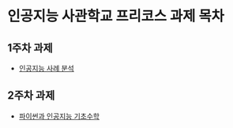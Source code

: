 # 인공지능 사관학교 프리코스 과제 목차

## 1주차 과제
 * [인공지능 사례 분석]()
## 2주차 과제
* [파이썬과 인공지능 기초수학](https://github.com/kim43/kim-sia/blob/master/2%EC%A3%BC%EC%B0%A8%EA%B3%BC%EC%A0%9C.ipynb)
